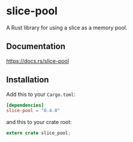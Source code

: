 slice-pool
======

A Rust library for using a slice as a memory pool.

## Documentation

https://docs.rs/slice-pool

## Installation

Add this to your `Cargo.toml`:

```toml
[dependencies]
slice-pool = "0.4.0"
```

and this to your crate root:

```rust
extern crate slice_pool;
```